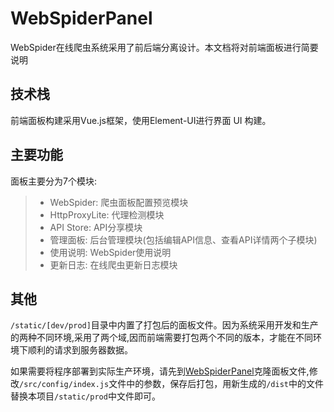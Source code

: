 # WebSpiderPanel

WebSpider在线爬虫系统采用了前后端分离设计。本文档将对前端面板进行简要说明

## 技术栈
前端面板构建采用Vue.js框架，使用Element-UI进行界面 UI 构建。

## 主要功能
面板主要分为7个模块:
>* WebSpider: 爬虫面板配置预览模块
>* HttpProxyLite: 代理检测模块
>* API Store: API分享模块
>* 管理面板: 后台管理模块(包括编辑API信息、查看API详情两个子模块)
>* 使用说明: WebSpider使用说明
>* 更新日志: 在线爬虫更新日志模块

## 其他
`/static/[dev/prod]`目录中内置了打包后的面板文件。因为系统采用开发和生产的两种不同环境,采用了两个域,因而前端需要打包两个不同的版本，才能在不同环境下顺利的请求到服务器数据。

如果需要将程序部署到实际生产环境，请先到[WebSpiderPanel](https://github.com/LuckyHH/WebSpliderPanel)克隆面板文件,修改`/src/config/index.js`文件中的参数，保存后打包，用新生成的`/dist`中的文件替换本项目`/static/prod`中文件即可。